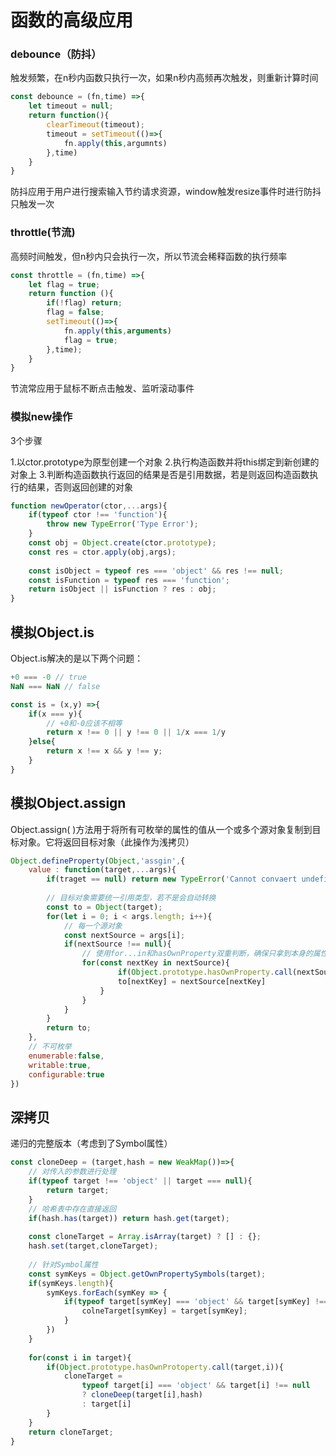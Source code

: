 # 函数的高级应用

### debounce（防抖）

触发频繁，在n秒内函数只执行一次，如果n秒内高频再次触发，则重新计算时间

```javascript
const debounce = (fn,time) =>{
	let timeout = null;
	return function(){
		clearTimeout(timeout);
		timeout = setTimeout(()=>{
			fn.apply(this,argumnts)
		},time)
	}
}
```

防抖应用于用户进行搜索输入节约请求资源，window触发resize事件时进行防抖只触发一次

### throttle(节流)

高频时间触发，但n秒内只会执行一次，所以节流会稀释函数的执行频率

```javascript
const throttle = (fn,time) =>{
	let flag = true;
	return function (){
		if(!flag) return;
		flag = false;
		setTimeout(()=>{
			fn.apply(this,arguments)
			flag = true;
		},time);
	}
}
```

节流常应用于鼠标不断点击触发、监听滚动事件

### 模拟new操作

3个步骤

1.以ctor.prototype为原型创建一个对象
2.执行构造函数并将this绑定到新创建的对象上
3.判断构造函数执行返回的结果是否是引用数据，若是则返回构造函数执行的结果，否则返回创建的对象

```javascript
function newOperator(ctor,...args){
	if(typeof ctor !== 'function'){
		throw new TypeError('Type Error');
	}
	const obj = Object.create(ctor.prototype);
	const res = ctor.apply(obj,args);
	
	const isObject = typeof res === 'object' && res !== null;
	const isFunction = typeof res === 'function';
	return isObject || isFunction ? res : obj;
}
```

## 模拟Object.is

Object.is解决的是以下两个问题：
```javascript
+0 === -0 // true
NaN === NaN // false
```

```javascript
const is = (x,y) =>{
	if(x === y){
		// +0和-0应该不相等
		return x !== 0 || y !== 0 || 1/x === 1/y
	}else{
		return x !== x && y !== y;
	}
}
```

## 模拟Object.assign
Object.assign( )方法用于将所有可枚举的属性的值从一个或多个源对象复制到目标对象。它将返回目标对象（此操作为浅拷贝）
```javascript
Object.defineProperty(Object,'assgin',{
	value : function(target,...args){
		if(traget == null) return new TypeError('Cannot convaert undefined or null to object');
		
		// 目标对象需要统一引用类型，若不是会自动转换
		const to = Object(target);
		for(let i = 0; i < args.length; i++){
			// 每一个源对象
			const nextSource = args[i];
			if(nextSource !== null){
				// 使用for...in和hasOwnProperty双重判断，确保只拿到本身的属性、方法（不包含继承的）
				for(const nextKey in nextSource){
						if(Object.prototype.hasOwnProperty.call(nextSource,netxtKey)){
						to[nextKey] = nextSource[nextKey]
					}
				}
			}
		}
		return to;
	},
	// 不可枚举
	enumerable:false,
	writable:true,
	configurable:true
})
```

## 深拷贝
递归的完整版本（考虑到了Symbol属性）
```javascript
const cloneDeep = (target,hash = new WeakMap())=>{
	// 对传入的参数进行处理
	if(typeof target !== 'object' || target === null){
		return target;
	}
	// 哈希表中存在直接返回
	if(hash.has(target)) return hash.get(target);
	
	const cloneTarget = Array.isArray(target) ? [] : {};
	hash.set(target,cloneTarget);
	
	// 针对Symbol属性
	const symKeys = Object.getOwnPropertySymbols(target);
	if(symKeys.length){
		symKeys.forEach(symKey => {
			if(typeof target[symKey] === 'object' && target[symKey] !== null ){
				colneTarget[symKey] = target[symKey];
			}
		})
	}
	
	for(const i in target){
		if(Object.prototype.hasOwnProtoperty.call(target,i)){
			cloneTarget = 
				typeof target[i] === 'object' && target[i] !== null
				? cloneDeep(target[i],hash)
				: target[i]
		}
	}
	return cloneTarget;
}
```

